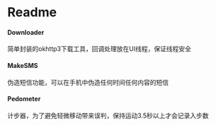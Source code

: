 # Readme

#### Downloader

简单封装的okhttp3下载工具，回调处理放在UI线程，保证线程安全

#### MakeSMS

伪造短信功能，可以在手机中伪造任何时间任何内容的短信

#### Pedometer

计步器，为了避免轻微移动带来误判，保持运动3.5秒以上才会记录入步数

